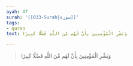 ```yaml
---
ayah: 47
surah: '[[033-Surah|سورة]]'
tags:
- quran
text: وَبَشِّرِ الْمُؤْمِنِينَ بِأَنَّ لَهُم مِّنَ اللَّهِ فَضْلًا كَبِيرًا

---
```

> وَبَشِّرِ الْمُؤْمِنِينَ بِأَنَّ لَهُم مِّنَ اللَّهِ فَضْلًا كَبِيرًا
